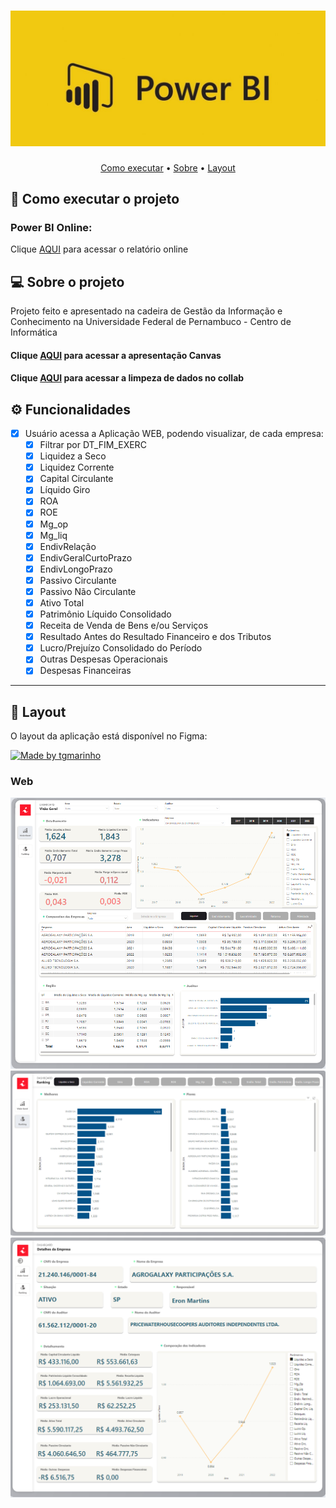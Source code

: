 
</p>
<h1 align="center">
    <img alt="PowerBIbanner" title="#PowerBIbanner" src="banner.jpg" />
</h1>

<p align="center">
 <a href="#-como-executar-o-projeto">Como executar</a> •
 <a href="#-sobre-o-projeto">Sobre</a> •
 <a href="#-layout">Layout</a> 
</p>

## 🚀 Como executar o projeto

### Power BI Online:
Clique [AQUI](https://app.powerbi.com/view?r=eyJrIjoiMmRjMDMxYTItMDgxNy00N2Q3LWJjMTAtZWM0N2EyODg0NDkxIiwidCI6IjliYWY5MmM5LTJlNDgtNGRmZi05NTQ3LTdjNmJhNzhkZTlhNiJ9) para acessar o relatório online

## 💻 Sobre o projeto

Projeto feito e apresentado na cadeira de Gestão da Informação e Conhecimento na Universidade Federal de Pernambuco - Centro de Informática

#### Clique [AQUI](https://www.canva.com/design/DAFvlUCWy5I/XBSM4jMk4qCU7XONwDHyPg/edit) para acessar a apresentação Canvas
#### Clique [AQUI](https://colab.research.google.com/drive/1gkmGIr7Jbpq8SYL4G99ahCIkJgHhIryR?usp=sharing) para acessar a limpeza de dados no collab
## ⚙️ Funcionalidades

- [x] Usuário acessa a Aplicação WEB, podendo visualizar, de cada empresa:
  - [x] Filtrar por DT_FIM_EXERC
  - [x] Liquidez a Seco
  - [x] Liquidez Corrente
  - [x] Capital Circulante
  - [x] Líquido	Giro
  - [x] ROA
  - [x] ROE
  - [x] Mg_op
  - [x] Mg_liq
  - [x] EndivRelação
  - [x] EndivGeralCurtoPrazo
  - [x] EndivLongoPrazo
  - [x] Passivo Circulante
  - [x] Passivo Não Circulante
  - [x] Ativo Total
  - [x] Patrimônio Líquido Consolidado
  - [x] Receita de Venda de Bens e/ou Serviços
  - [x] Resultado Antes do Resultado Financeiro e dos Tributos
  - [x] Lucro/Prejuízo Consolidado do Período
  - [x] Outras Despesas Operacionais
  - [x] Despesas Financeiras
---

## 🎨 Layout

O layout da aplicação está disponível no Figma:

<a href="https://www.figma.com/file/Rdz7kR3iDQkwgQOYUkZo0S/GIC?type=design&node-id=0-1&mode=design">
  <img alt="Made by tgmarinho" src="https://img.shields.io/badge/Acessar%20Layout%20-Figma-%2304D361">
</a>

### Web

<p align="center" style="display: block; align-items: flex-start; justify-content: center;">
  <img alt="Painel 1" title="#Painel 1" src="painel1.png" width="800px">
  <img alt="Painel 2" title="#Painel 2" src="painel2.png" width="800px">
  <img alt="Painel 3" title="#Painel 3" src="painel3.png" width="800px">
</p>

